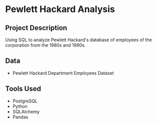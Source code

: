 # Pewlett Hackard Analysis

## Project Description
Using SQL to analyze Pewlett Hackard's database of employees of the corporation from the 1980s and 1990s.

## Data
* Pewlett Hackard Department Employees Dataset

## Tools Used
* PostgreSQL
* Python
* SQLAlchemy
* Pandas
